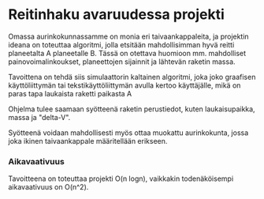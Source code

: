 # Reitinhaku avaruudessa projekti

Omassa aurinkokunnassamme on monia eri taivaankappaleita, ja projektin ideana on toteuttaa algoritmi, jolla etsitään mahdollisimman hyvä reitti planeetalta A planeetalle B. Tässä on otettava huomioon mm. mahdolliset painovoimalinkoukset, planeettojen sijainnit ja lähtevän raketin massa.

Tavoittena on tehdä siis simulaattorin kaltainen algoritmi, joka joko graafisen käyttöliittymän tai tekstikäyttöliittymän avulla kertoo käyttäjälle, mikä on paras tapa laukaista raketti paikasta A

Ohjelma tulee saamaan syötteenä raketin perustiedot, kuten laukaisupaikka, massa ja "delta-V". 

Syötteenä voidaan mahdollisesti myös ottaa muokattu aurinkokunta, jossa joka ikinen taivaankappale määritellään erikseen.

### Aikavaativuus

Tavoitteena on toteuttaa projekti O(n logn), vaikkakin todenäköisempi aikavaativuus on O(n^2).

  
